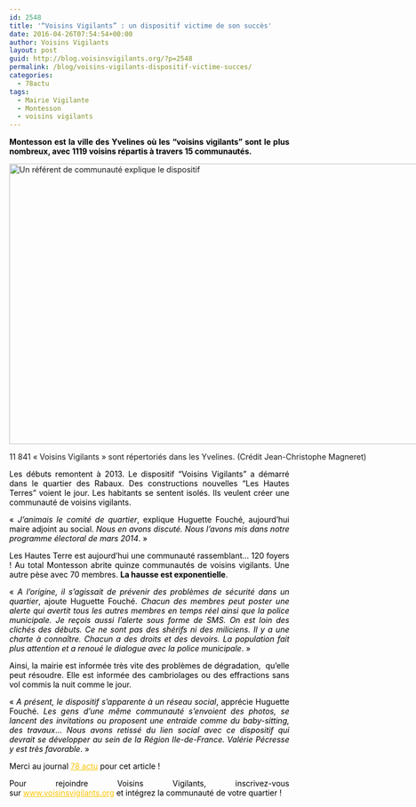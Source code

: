 ```yaml
---
id: 2548
title: '“Voisins Vigilants” : un dispositif victime de son succès'
date: 2016-04-26T07:54:54+00:00
author: Voisins Vigilants
layout: post
guid: http://blog.voisinsvigilants.org/?p=2548
permalink: /blog/voisins-vigilants-dispositif-victime-succes/
categories:
  - 78actu
tags:
  - Mairie Vigilante
  - Montesson
  - voisins vigilants
---
```

<p class="bigger mts mbs" style="color: #29292b; text-align: justify;" data-role="chapo">
  <span style="color: #000000;"><strong>Montesson est la ville des Yvelines où les “voisins vigilants” sont le plus nombreux, avec </strong><strong>1119 voisins répartis à travers 15 communautés.</strong></span>
</p>

<div id="attachment_2549" style="width: 809px" class="wp-caption aligncenter">
  <a href="./../../images/2016/04/Voisins-vigilants-630x0.jpg"><img class="wp-image-2549" src="./../../images/2016/04/Voisins-vigilants-630x0.jpg" alt="Un référent de communauté explique le dispositif" width="799" height="505" /></a>
  
  <p class="wp-caption-text">
    11 841 &laquo;&nbsp;Voisins Vigilants&nbsp;&raquo; sont répertoriés dans les Yvelines. (Crédit Jean-Christophe Magneret)
  </p>
</div>

<p class="bigger mts mbs" style="text-align: justify;" data-role="chapo">
  <span style="color: #000000;">Les débuts remontent à 2013. Le dispositif “Voisins Vigilants” a démarré dans le quartier des Rabaux. Des constructions nouvelles “Les Hautes Terres” voient le jour. Les habitants se sentent isolés. Ils veulent créer une communauté de voisins vigilants.</span>
</p>

<p class="bigger mts mbs" style="text-align: justify;" data-role="chapo">
  <span style="color: #000000;">« <em>J’animais le comité de quartier</em>, explique Huguette Fouché, aujourd’hui maire adjoint au social. <em>Nous en avons discuté. Nous l’avons mis dans notre programme électoral de mars 2014</em>. »</span>
</p>

<p class="bigger mts mbs" style="text-align: justify;" data-role="chapo">
  <span style="color: #000000;">Les Hautes Terre est aujourd’hui une communauté rassemblant… 120 foyers ! Au total Montesson abrite quinze communautés de voisins vigilants. Une autre pèse avec 70 membres. <strong>La hausse est exponentielle</strong>.</span>
</p>

<p class="bigger mts mbs" style="text-align: justify;" data-role="chapo">
  <span style="color: #000000;">« <em>A l’origine, il s’agissait de prévenir des problèmes de sécurité dans un quartier</em>, ajoute Huguette Fouché. <em>Chacun des membres peut poster une alerte qui avertit tous les autres membres en temps réel ainsi que la police municipale. Je reçois aussi l’alerte sous forme de SMS. On est loin des clichés des débuts. Ce ne sont pas des shérifs ni des miliciens. Il y a une charte à connaître. Chacun a des droits et des devoirs. La population fait plus attention et a renoué le dialogue avec la police municipale</em>. »</span>
</p>

<p class="bigger mts mbs" style="text-align: justify;" data-role="chapo">
  <span style="color: #000000;">Ainsi, la mairie est informée très vite des problèmes de dégradation,  qu’elle peut résoudre. Elle est informée des cambriolages ou des effractions sans vol commis la nuit comme le jour.</span>
</p>

<p class="bigger mts mbs" style="text-align: justify;" data-role="chapo">
  <span style="color: #000000;">« <em>A présent, le dispositif s’apparente à un réseau social</em>, apprécie Huguette Fouché. <em>Les gens d’une même communauté s’envoient des photos, se lancent des invitations ou proposent une entraide comme du baby-sitting, des travaux</em>… <em>Nous avons retissé du lien social avec ce dispositif qui devrait se développer au sein de la Région Ile-de-France. Valérie Pécresse y est très favorable</em>. »</span>
</p>

<p style="color: #000000; text-align: justify;">
  Merci au journal <a style="font-weight: inherit; font-style: inherit; color: #fbc400;" href="http://www.78actu.fr/voisins-vigilants-un-dispositif-victime-de-son-succes_34167/">78 actu</a> pour cet article !
</p>

<p style="color: #000000; text-align: justify;">
  Pour rejoindre Voisins Vigilants, inscrivez-vous sur <a style="font-weight: inherit; font-style: inherit; color: #fbc400;" href="http://www.voisinsvigilants.org/">www.voisinsvigilants.org</a> et intégrez la communauté de votre quartier !
</p>

<p class="bigger mts mbs" style="color: #29292b; text-align: justify;" data-role="chapo">